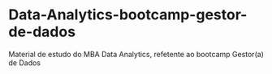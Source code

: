 # Data-Analytics-bootcamp-gestor-de-dados
Material de estudo do MBA Data Analytics, refetente ao bootcamp Gestor(a) de Dados
